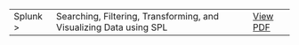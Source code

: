 
| | | |
|-------------------------------|-----------------------------------------------|----------------------------------------------------|
| Splunk >           | Searching, Filtering, Transforming, and Visualizing Data using SPL       | [View PDF](./Splunk/Splunk_Searching,Filtering,Transforming_and_Visualizing_Data_using_SPL.pdf)          |

